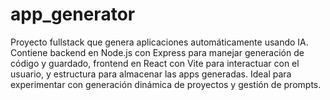 # app_generator
Proyecto fullstack que genera aplicaciones automáticamente usando IA. Contiene backend en Node.js con Express para manejar generación de código y guardado, frontend en React con Vite para interactuar con el usuario, y estructura para almacenar las apps generadas. Ideal para experimentar con generación dinámica de proyectos y gestión de prompts.
